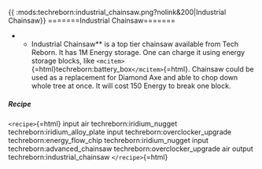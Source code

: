 {{ :mods:techreborn:industrial_chainsaw.png?nolink&200\|Industrial
Сhainsaw}} =======Industrial Chainsaw=======

-   -   Industrial Chainsaw\*\* is a top tier chainsaw available from
        Tech Reborn. It has 1M Energy storage. One can charge it using
        energy storage blocks, like
        `<mcitem>`{=html}techreborn:battery_box`</mcitem>`{=html}.
        Chainsaw could be used as a replacement for Diamond Axe and able
        to chop down whole tree at once. It will cost 150 Energy to
        break one block.

##### Recipe

`<recipe>`{=html} input air techreborn:iridium_nugget
techreborn:iridium_alloy_plate input techreborn:overclocker_upgrade
techreborn:energy_flow_chip techreborn:iridium_nugget input
techreborn:advanced_chainsaw techreborn:overclocker_upgrade air output
techreborn:industrial_chainsaw `</recipe>`{=html}

